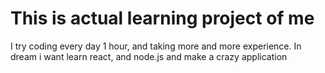 # This is actual learning project of me 

I try coding every day 1 hour, and taking more and more experience.
In dream i want learn react, and node.js and make a crazy application



